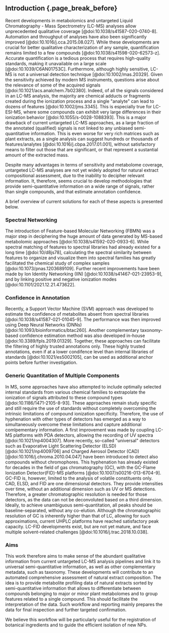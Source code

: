 ## Introduction {.page_break_before}

Recent developments in metabolomics and untargeted Liquid Chromatography - Mass Spectrometry (LC-MS) analyses allow unprecedented qualitative coverage [@doi:10.1038/s41587-020-0740-8].
Automation and throughput of analyses have also been significantly improved [@doi:10.1016/j.cca.2015.08.027]. 
While these developments are crucial for better qualitative characterization of any sample, quantification remains limited to a few compounds [@doi:10.1038/s41598-020-62573-z].
Accurate quantification is a tedious process that requires high-quality standards, making it unavailable on a large scale [@doi:10.1039/C6AN01753C].
Furthermore, although highly sensitive, LC-MS is not a universal detection technique [@doi:10.1002/mas.20329].
Given the sensitivity achieved by modern MS instruments, questions arise about the relevance of some of the acquired signals [@doi:10.1021/acs.analchem.7b02380].
Indeed, of all the signals considered in an LC-MS analysis, the majority are chemical adducts or fragments created during the ionization process and a single "analyte" can lead to dozens of features [@doi:10.1002/jms.3345].
This is especially true for LC-ESI-MS, where some compounds can exhibit very large differences in their ionization behavior [@doi:10.1055/s-0028-1088393].
This is a major drawback of current untargeted LC-MS approaches, as a large fraction of the annotated (qualified) signals is not linked to any unbiased semi-quantitative information.
This is even worse for very rich matrices such as plant extracts, as a single analysis can suggest hundreds or thousands of features/analytes [@doi:10.1016/j.cbpa.2017.01.001], without satisfactory means to filter out those that are significant, or that represent a sustantial amount of the extracted mass.

Despite many advantages in terms of sensitivity and metabolome coverage, untargeted LC-MS analyses are not yet widely adopted for natural extract compositional assessment, due to the inability to decipher relevant information.
It, therefore, seems crucial to develop methodologies that provide semi-quantitative information on a wide range of signals, rather than single compounds, and that estimate annotation confidence.

A brief overview of current solutions for each of these aspects is presented below.

### Spectral Networking

The introduction of Feature-based Molecular Networking (FBMN) was a major step in deciphering the huge amount of data generated by MS-based metabolomic approaches [@doi:10.1038/s41592-020-0933-6].
While spectral matching of features to spectral libraries had already existed for a long time [@doi:10/d8js78], calculating the spectral similarity between features to organize and visualize them into spectral families has greatly facilitated the chemical study of complex samples [@doi:10.1073/pnas.1203689109].
Further recent improvements have been made by Ion Identity Networking (IIN) [@doi:10.1038/s41467-021-23953-9], and by linking positive and negative ionization modes [@doi:10.1101/2021.12.21.473622].

### Confidence in Annotation

Recently, a Support Vector Machine (SVM) approach was developed to estimate the confidence of metabolites absent from spectral libraries [@doi:10.1038/s41587-021-01045-9].
The performance was then improved using Deep Neural Networks (DNNs) [@doi:10.1093/bioinformatics/btac260].
Another complementary taxonomy-based confidence estimation method was also developed in-house [@doi:10.3389/fpls.2019.01329].
Together, these approaches can facilitate the filtering of highly trusted annotations only.
These highly trusted annotations, even if at a lower condifence level than internal libraries of standards [@doi:10.1021/es5002105], can be used as additional anchor points before further investigation.

### Generic Quantitation of Multiple Components

In MS, some approaches have also attempted to include optimally selected internal standards from various chemical families to extrapolate the ionization of signals attributed to these compound types [@doi:10.1186/1471-2105-8-93].
These approaches remain study specific and still require the use of standards without completely overcoming the intrinsic limitations of compound ionization specificity.
Therefore, the use of hyphenation with other types of detectors has emerged as a way to simultaneously overcome these limitations and capture additional comlpementary information.
A first improvement was made by coupling LC-MS platforms with PDA detectors, allowing the recording of UV spectra [@doi:10.1021/np4004307].
More recently, so-called "universal" detectors such as Evaporative Light Scattering Detector (ELSD) [@doi:10.1021/np4009706] and Charged Aerosol Detector (CAD) [@doi:10.1016/j.chroma.2010.04.047] have been introduced to detect also compounds without chromophores.
This hyphenation has already existed for decades in the field of gas chromatography (GC), with the GC-Flame Ionization Detector(FID)-MS platforms [@doi:10.1007/s00216-013-6704-9].
GC-FID is, however, limited to the analysis of volatile constituents only.
CAD, ELSD, and FID are one dimensional detectors. 
They provide intensities over time, without an additional dimension such as UV or MS detections.
Therefore, a greater chromatographic resolution is needed for those detectors, as the data can not be deconvoluted based on a third dimension.
Ideally, to achieve unambiguous semi-quantitation, all peaks should be baseline-separated, without any co-elution.
Although the chromatographic resolution of GC is inherently higher than that of LC, allowing for such approximations, current UHPLC platforms have reached satisfactory peak capacity.
LC-FID developments exist, but are not yet mature, and face multiple solvent-related challenges [@doi:10.1016/j.trac.2018.10.038].

### Aims 

This work therefore aims to make sense of the abundant qualitative information from current untargeted LC-MS analysis pipelines and link it to universal semi-quantitative information, as well as other complementary metadata, such as taxonomy.
These developments will contribute to an automated comprehensive assessment of natural extract composition.
The idea is to provide metabolite profiling data of natural extracts sorted by semi-quantitative information that allows to differentiate between compounds belonging to major or minor plant metabolomes and to group features related to a single compound.
This should facilitate the interpretation of the data. 
Such workflow and reporting mainly prepares the data for final inspection and further targeted confirmation.

We believe this workflow will be particularly useful for the registration of botanical ingredients and to guide the efficient isolation of new NPs.
